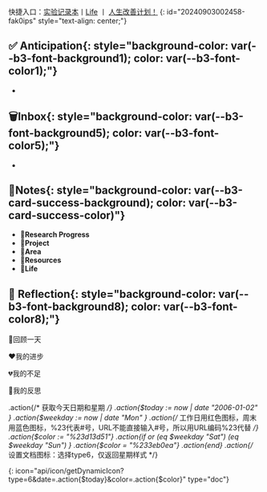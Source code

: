 快捷入口：[实验记录本](siyuan://blocks/20241009113128-gbxgj3m)丨[Life](siyuan://blocks/20230304225859-8xlywce) 丨 [人生改善计划！](siyuan://blocks/20230330111337-bfoss5l)
{: id="20240903002458-fak0ips" style="text-align: center;"}

## <span data-type="text">✅ Anticipation</span>{: style="background-color: var(--b3-font-background1); color: var(--b3-font-color1);"}


* 

## <span data-type="text">🗑Inbox</span>{: style="background-color: var(--b3-font-background5); color: var(--b3-font-color5);"}


* 

## <span data-type="text">📂Notes</span>{: style="background-color: var(--b3-card-success-background); color: var(--b3-card-success-color)"}

* 📂**Research Progress**
* 📂**Project**
* 📂**Area**
* 📂**Resources**
* 📂**Life**


## <span data-type="text">🤔 Reflection</span>{: style="background-color: var(--b3-font-background8); color: var(--b3-font-color8);"}


🤨回顾一天

❤️我的进步

💔我的不足

🤔我的反思



.action{/* 获取今天日期和星期 */}
.action{$today := now | date "2006-01-02" }
.action{$weekday := now | date "Mon" }
.action{/* 工作日用红色图标，周末用蓝色图标，%23代表#号，URL不能直接输入#号，所以用URL编码%23代替 */}
.action{$color := "%23d13d51"}
.action{if or (eq $weekday "Sat")  (eq $weekday "Sun") }
.action{$color = "%233eb0ea"}
.action{end} 
.action{/* 设置文档图标：选择type6，仅返回星期样式 */}

{: icon="api/icon/getDynamicIcon?type=6&date=.action{$today}&color=.action{$color}"   type="doc"}
